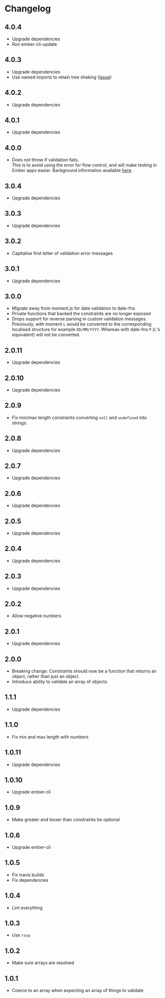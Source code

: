 # Changelog

## 4.0.4

- Upgrade dependencies
- Run ember-cli-update

## 4.0.3

- Upgrade dependencies
- Use named imports to retain tree shaking ([Issue](https://github.com/ef4/ember-auto-import/issues/121))

## 4.0.2

- Upgrade dependencies

## 4.0.1

- Upgrade dependencies

## 4.0.0

- Does not throw if validation fails.<br>
  This is to avoid using the error for flow control, and will make testing in Ember apps easier. Background information available [here](https://github.com/emberjs/ember-qunit/issues/592).

## 3.0.4

- Upgrade dependencies

## 3.0.3

- Upgrade dependencies

## 3.0.2

- Capitalise first letter of validation error messages

## 3.0.1

- Upgrade dependencies

## 3.0.0

- Migrate away from moment.js for date validation to date-fns
- Private functions that backed the constraints are no longer exposed
- Drops support for reverse parsing in custom validation messages. Previously, with moment `L` would be converted to the corresponding localised structure for example `DD/MM/YYYY`. Whereas with date-fns `P` (`L`'s equivalent) will not be converted.

## 2.0.11

- Upgrade dependencies

## 2.0.10

- Upgrade dependencies

## 2.0.9

- Fix min/max length constraints converting `null` and `undefined` into strings.

## 2.0.8

- Upgrade dependencies

## 2.0.7

- Upgrade dependencies

## 2.0.6

- Upgrade dependencies

## 2.0.5

- Upgrade dependencies

## 2.0.4

- Upgrade dependencies

## 2.0.3

- Upgrade dependencies

## 2.0.2

- Allow negative numbers

## 2.0.1

- Upgrade dependencies

## 2.0.0

- Breaking change: Constraints should now be a function that returns an object, rather than just an object.
- Introduce ability to validate an array of objects

## 1.1.1

- Upgrade dependencies

## 1.1.0

- Fix min and max length with numbers

## 1.0.11

- Upgrade dependencies

## 1.0.10

- Upgrade ember-cli

## 1.0.9

- Make greater and lesser than constraints be optional

## 1.0.6

- Upgrade ember-cli

## 1.0.5

- Fix travis builds
- Fix dependencies

## 1.0.4

- Lint everything

## 1.0.3

- Use `rsvp`

## 1.0.2

- Make sure arrays are resolved

## 1.0.1

- Coerce to an array when expecting an array of things to validate
